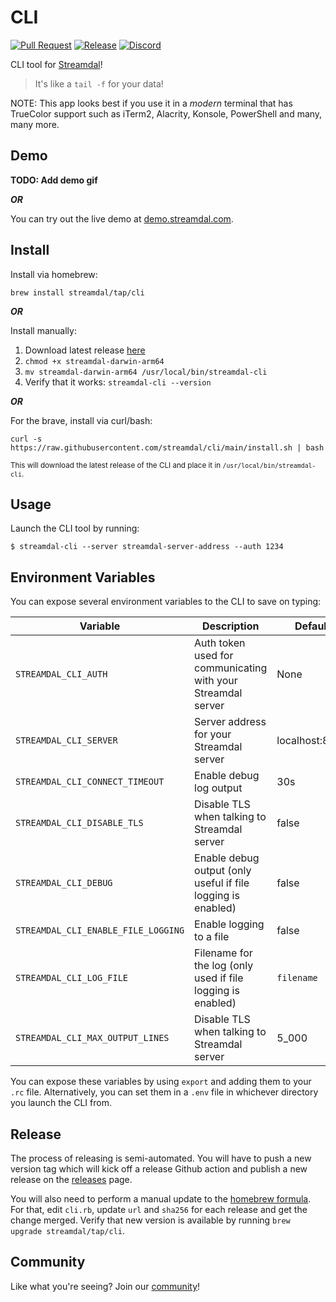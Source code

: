 CLI
===
[![Pull Request](https://github.com/streamdal/cli/actions/workflows/pr.yaml/badge.svg)](https://github.com/streamdal/cli/actions/workflows/pr.yaml)
[![Release](https://github.com/streamdal/cli/actions/workflows/release.yaml/badge.svg)](https://github.com/streamdal/cli/actions/workflows/release.yaml)
[![Discord](https://img.shields.io/badge/Community-Discord-4c57e8.svg)](https://discord.gg/streamdal)

CLI tool for [Streamdal](https://streamdal.com)!

> It's like a `tail -f` for your data!

NOTE: This app looks best if you use it in a _modern_ terminal that has TrueColor
support such as iTerm2, Alacrity, Konsole, PowerShell and many, many more.

## Demo
**TODO: Add demo gif**

_**OR**_

You can try out the live demo at [demo.streamdal.com](https://demo.streamdal.com).

## Install
Install via homebrew:
```
brew install streamdal/tap/cli
```

_**OR**_

Install manually:

1. Download latest release [here](https://github.com/streamdal/cli/releases)
2. `chmod +x streamdal-darwin-arm64`
3. `mv streamdal-darwin-arm64 /usr/local/bin/streamdal-cli`
4. Verify that it works: `streamdal-cli --version`

_**OR**_

For the brave, install via curl/bash:

`curl -s https://raw.githubusercontent.com/streamdal/cli/main/install.sh | bash`

<sub>This will download the latest release of the CLI and place it in `/usr/local/bin/streamdal-cli`.</sub>

## Usage

Launch the CLI tool by running:

```
$ streamdal-cli --server streamdal-server-address --auth 1234
```

## Environment Variables

You can expose several environment variables to the CLI to save on typing:

| Variable                            | Description                                                  | Default        | Required |  
|-------------------------------------|--------------------------------------------------------------|----------------|---------|
| `STREAMDAL_CLI_AUTH`                | Auth token used for communicating with your Streamdal server | None           | **true** |
| `STREAMDAL_CLI_SERVER`              | Server address for your Streamdal server                     | localhost:8082 | **true** |
| `STREAMDAL_CLI_CONNECT_TIMEOUT`     | Enable debug log output                                      | 30s            | false | 
| `STREAMDAL_CLI_DISABLE_TLS`         | Disable TLS when talking to Streamdal server                 | false          | false | 
| `STREAMDAL_CLI_DEBUG`               | Enable debug output (only useful if file logging is enabled) | false          | false |
| `STREAMDAL_CLI_ENABLE_FILE_LOGGING` | Enable logging to a file                                     | false          | false |
| `STREAMDAL_CLI_LOG_FILE`            | Filename for the log (only used if file logging is enabled)  | `filename`     | false |
| `STREAMDAL_CLI_MAX_OUTPUT_LINES`    | Disable TLS when talking to Streamdal server                 | 5_000          | false |

You can expose these variables by using `export` and adding them to your `.rc`
file. Alternatively, you can set them in a `.env` file in whichever directory 
you launch the CLI from.

## Release
The process of releasing is semi-automated. You will have to push a new version
tag which will kick off a release Github action and publish a new release on
the [releases](https://github.com/streamdal/cli/releases) page.

You will also need to perform a manual update to the 
[homebrew formula](https://github.com/streamdal/homebrew-tap).
For that, edit `cli.rb`, update `url` and `sha256` for each release and get the
change merged. Verify that new version is available by running 
`brew upgrade streamdal/tap/cli`.

## Community

Like what you're seeing? Join our [community](https://docs.streamdal.com/community)!

